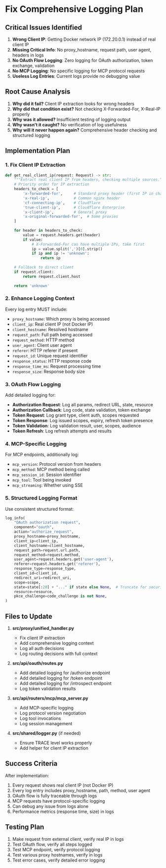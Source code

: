 # Fix Comprehensive Logging Plan

## Critical Issues Identified

1. **Wrong Client IP**: Getting Docker network IP (172.20.0.1) instead of real client IP
2. **Missing Critical Info**: No proxy_hostname, request path, user agent, headers in logs
3. **No OAuth Flow Logging**: Zero logging for OAuth authorization, token exchange, validation
4. **No MCP Logging**: No specific logging for MCP protocol requests
5. **Useless Log Entries**: Current logs provide no debugging value

## Root Cause Analysis

1. **Why did it fail?** Client IP extraction looks for wrong headers
2. **Why did that condition exist?** Not checking X-Forwarded-For, X-Real-IP properly
3. **Why was it allowed?** Insufficient testing of logging output
4. **Why wasn't it caught?** No verification of log usefulness
5. **Why will it never happen again?** Comprehensive header checking and structured logging

## Implementation Plan

### 1. Fix Client IP Extraction

```python
def get_real_client_ip(request: Request) -> str:
    """Extract real client IP from headers, checking multiple sources."""
    # Priority order for IP extraction
    headers_to_check = [
        'x-forwarded-for',     # Standard proxy header (first IP in chain)
        'x-real-ip',           # Common nginx header
        'cf-connecting-ip',    # Cloudflare
        'true-client-ip',      # Cloudflare Enterprise
        'x-client-ip',         # General proxy
        'x-original-forwarded-for',  # Some proxies
    ]
    
    for header in headers_to_check:
        value = request.headers.get(header)
        if value:
            # X-Forwarded-For can have multiple IPs, take first
            ip = value.split(',')[0].strip()
            if ip and ip != 'unknown':
                return ip
    
    # Fallback to direct client
    if request.client:
        return request.client.host
    
    return 'unknown'
```

### 2. Enhance Logging Context

Every log entry MUST include:
- `proxy_hostname`: Which proxy is being accessed
- `client_ip`: Real client IP (not Docker IP)
- `client_hostname`: Resolved hostname
- `request_path`: Full path being accessed
- `request_method`: HTTP method
- `user_agent`: Client user agent
- `referer`: HTTP referer if present
- `request_id`: Unique request identifier
- `response_status`: HTTP response code
- `response_time_ms`: Request processing time
- `response_size`: Response body size

### 3. OAuth Flow Logging

Add detailed logging for:
- **Authorization Request**: Log all params, redirect URL, state, resource
- **Authorization Callback**: Log code, state validation, token exchange
- **Token Request**: Log grant type, client auth, scopes requested
- **Token Response**: Log issued scopes, expiry, refresh token presence
- **Token Validation**: Log validation result, user, scopes, audience
- **Token Refresh**: Log refresh attempts and results

### 4. MCP-Specific Logging

For MCP endpoints, additionally log:
- `mcp_version`: Protocol version from headers
- `mcp_method`: MCP method being called
- `mcp_session_id`: Session identifier
- `mcp_tool`: Tool being invoked
- `mcp_streaming`: Whether using SSE

### 5. Structured Logging Format

Use consistent structured format:
```python
log_info(
    "OAuth authorization request",
    component="oauth",
    action="authorize_request",
    proxy_hostname=proxy_hostname,
    client_ip=client_ip,
    client_hostname=client_hostname,
    request_path=request.url.path,
    request_method=request.method,
    user_agent=request.headers.get('user-agent'),
    referer=request.headers.get('referer'),
    response_type=response_type,
    client_id=client_id,
    redirect_uri=redirect_uri,
    scope=scope,
    state=state[:20] + "..." if state else None,  # Truncate for security
    resource=resource,
    pkce_challenge=code_challenge is not None,
)
```

## Files to Update

1. **src/proxy/unified_handler.py**
   - Fix client IP extraction
   - Add comprehensive logging context
   - Log all auth decisions
   - Log routing decisions with full context

2. **src/api/oauth/routes.py**
   - Add detailed logging for /authorize endpoint
   - Add detailed logging for /token endpoint
   - Add detailed logging for /introspect endpoint
   - Log token validation results

3. **src/api/routers/mcp/mcp_server.py**
   - Add MCP-specific logging
   - Log protocol version negotiation
   - Log tool invocations
   - Log session management

4. **src/shared/logger.py** (if needed)
   - Ensure TRACE level works properly
   - Add helper for client IP extraction

## Success Criteria

After implementation:
1. Every request shows real client IP (not Docker IP)
2. Every log entry includes proxy_hostname, path, method, user agent
3. OAuth flow is fully traceable through logs
4. MCP requests have protocol-specific logging
5. Can debug any issue from logs alone
6. Performance metrics (response time, size) in logs

## Testing Plan

1. Make request from external client, verify real IP in logs
2. Test OAuth flow, verify all steps logged
3. Test MCP endpoint, verify protocol logging
4. Test various proxy hostnames, verify in logs
5. Test error cases, verify detailed error logging